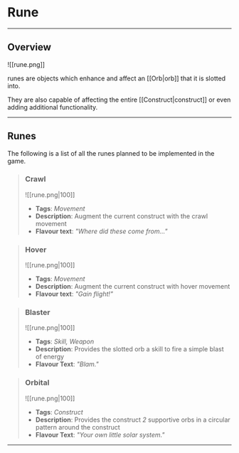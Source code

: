 # Rune

---

## Overview

![[rune.png]]

runes are objects which enhance and affect an [[Orb|orb]] that it is slotted into.

They are also capable of affecting the entire [[Construct|construct]] or even adding additional functionality.

---

## Runes

The following is a list of all the runes planned to be implemented in the game.

> ### Crawl
> ![[rune.png|100]]
> - **Tags**: *Movement*
> - **Description**: Augment the current construct with the crawl movement
> - **Flavour text**: *"Where did these come from..."*

> ### Hover
> ![[rune.png|100]]
> - **Tags**: *Movement*
> - **Description**: Augment the current construct with hover movement
> - **Flavour text**: *"Gain flight!"*

> ### Blaster
> ![[rune.png|100]]
> - **Tags**: *Skill, Weapon*
> - **Description**: Provides the slotted orb a skill to fire a simple blast of energy
> - **Flavour Text**: *"Blam."*

> ### Orbital
> ![[rune.png|100]]
> - **Tags**: *Construct*
> - **Description**: Provides the construct *2* supportive orbs in a circular pattern around the construct
> - **Flavour Text**: *"Your own little solar system."*

---
